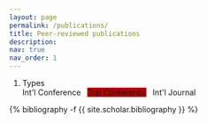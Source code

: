 ```yaml
---
layout: page
permalink: /publications/
title: Peer-reviewed publications
description:
nav: true
nav_order: 1
---
```

<!-- _pages/publications.md -->


<div class="publications">
  <ol class="bibliography">
   <li>
     <div class="abbr">
       Types
       <br>
       <abbr class="badge badge-conf">Int'l Conference</abbr>
       &nbsp;
       <abbr class="badge badge-conf" style="background-color:#b30000">Top Conference</abbr>
       &nbsp;
       <abbr class="badge badge-jrnl">Int'l Journal</abbr>
     </div>
   </li>
  </ol>
{% bibliography -f {{ site.scholar.bibliography }} %}
</div>
